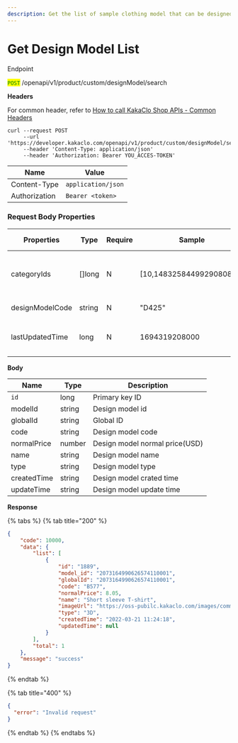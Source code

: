 ```yaml
---
description: Get the list of sample clothing model that can be designed by the system
---
```


# Get Design Model List

Endpoint

<mark style="color:green;">`POST`</mark> /openapi/v1/product/custom/designModel/search

**Headers**

For common header, refer to [How to call KakaClo Shop APIs - Common Headers](https://docs.kakaclo.com/kuai-su-kai-shi)

```
curl --request POST
     --url 'https://developer.kakaclo.com/openapi/v1/product/custom/designModel/search'
     --header 'Content-Type: application/json'
     --header 'Authorization: Bearer YOU_ACCES-TOKEN'
```

| Name          | Value              |
| ------------- | ------------------ |
| Content-Type  | `application/json` |
| Authorization | `Bearer <token>`   |

### Request Body Properties <a href="#response-parameter-1" id="response-parameter-1"></a>

| Properties      | Type    | Require | Sample                    | Properties description               |
| --------------- | ------- | ------- | ------------------------- | ------------------------------------ |
| categoryIds     | \[]long | N       | \[10,1483258449929080833] | Category ID comes from category list |
| designModelCode | string  | N       | "D425"                    | Design model code                    |
| lastUpdatedTime | long    | N       | 1694319208000             | Design model last updated time       |

**Body**

| Name        | Type   | Description                    |
| ----------- | ------ | ------------------------------ |
| `id`        | long   | Primary key ID                 |
| modelId     | string | Design model id                |
| globalId    | string | Global ID                      |
| code        | string | Design model code              |
| normalPrice | number | Design model normal price(USD) |
| name        | string | Design model name              |
| type        | string | Design model type              |
| createdTime | string | Design model crated time       |
| updateTime  | string | Design model update time       |

**Response**

{% tabs %}
{% tab title="200" %}
```json
{
    "code": 10000,
    "data": {
        "list": [
            {
                "id": "1889",
                "model_id": "2073164990626574110001",
                "globalId": "2073164990626574110001",
                "code": "B577",
                "normalPrice": 8.05,
                "name": "Short sleeve T-shirt",
                "imageUrl": "https://oss-pubilc.kakaclo.com/images/common/custom/images/20240315/23448f22-7af0-4dd4-b768-5f7444e52495.png",
                "type": "3D",
                "createdTime": "2022-03-21 11:24:18",
                "updatedTime": null
            }
        ],
        "total": 1
    },
    "message": "success"
}
```
{% endtab %}

{% tab title="400" %}
```json
{
  "error": "Invalid request"
}
```
{% endtab %}
{% endtabs %}
